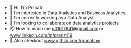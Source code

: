 - 👋 Hi, I’m Pranati
- 👀 I’m interested in Data Analytics and Business Analytics.
- 🌱 I’m currently working as a Data Analyst
- 💞️ I’m looking to collaborate on data analytics projects
- 📫 How to reach me p01616841@gmail.com or www.linkedin.com/in/pranati19
- 👵 Also checkout www.github.com/pranatimn
<!---
pranatim19/pranatim19 is a ✨ special ✨ repository because its `README.md` (this file) appears on your GitHub profile.
You can click the Preview link to take a look at your changes.
--->
